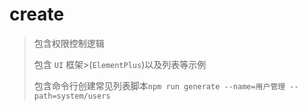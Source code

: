 # create

> 包含权限控制逻辑
>
> 包含 `UI` 框架>(`ElementPlus`)以及列表等示例
>
> 包含命令行创建常见列表脚本`npm run generate --name=用户管理 --path=system/users`
